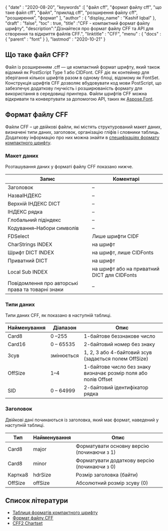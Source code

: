 {
  "date" : "2020-08-20",
  "keywords" :[ "файл cff", "формат файлу cff", "що таке файл cff", "файл", "приклад cff", "розширення файлу cff", "розширення", "формат" ],
  "author" : {
    "display_name" : "Kashif Iqbal"
},
  "draft" : "false",
  "toc" : true,
  "title" :"CFF - компактний формат файлу шрифту",
  "description":"Дізнайтеся про формат файлу CFF та API для створення та відкриття файлів CFF.",
  "linktitle" : "CFF",
  "menu" : {
    "docs" : {
      "parent" : "font"
}
},
  "lastmod" : "2020-10-21"
}

## Що таке файл CFF?

Файл із розширенням .cff — це компактний формат шрифту, який також відомий як PostScript Type 1 або CIDFont. CFF діє як контейнер для зберігання кількох шрифтів разом в одному блоці, відомому як FontSet. Конструкція шрифтів CFF дозволяє вбудовувати код мови PostScript, що забезпечує додаткову гнучкість і розширюваність формату для використання в середовищі принтера. Файли шрифтів CFF можна відкривати та конвертувати за допомогою API, таких як [Aspose.Font](https://products.aspose.com/font).

## Формат файлу CFF

Файли CFF – це двійкові файли, які містять структурований макет даних, визначені типи даних, заголовок, організацію гліфів і словники таблиць. Додаткову інформацію про них можна знайти в [специфікаціях формату компактного шрифту](https://learn.microsoft.com/en-us/typography/opentype/spec/cff).

### Макет даних
Розташування даних у форматі файлу CFF показано нижче.

|Запис|Коментарі|
---|---|
|Заголовок|–|
|НазваІНДЕКС|–|
|Верхній ІНДЕКС DICT|–|
|ІНДЕКС рядка|–|
|Глобальний підіндекс|–|
|Кодування–Набори символів|–|
|FDSelect|Лише шрифти CIDF|
|CharStrings INDEX|на шрифт|
|Шрифт DICT INDEX|на шрифт, лише CIDFonts|
|Приватний DICT|на шрифт|
|Local Sub INDEX|на шрифт або на приватний DICT для CIDFonts|
|Повідомлення про авторські права та товарні знаки|–|

### Типи даних

Типи даних CFF, як показано в наступній таблиці.

|Найменування|Діапазон|Опис|
---|---|---|
|Card8|0 –255|1-байтове беззнакове число|
|Card16|0 – 65535|2-байтовий номер без знаку|
|Зсув|змінюється|1, 2, 3 або 4-байтовий зсув (задається полем OffSize)|
|OffSize|1–4|1-байтове число без знаку визначає розмір поля або полів Offset|
|SID|0 – 64999|2-байтовий ідентифікатор рядка|

### Заголовок

Двійкові дані починаються із заголовка, який має формат, наведений у наступній таблиці.

|Тип|Найменування|Опис|
---|---|---|
|Card8|major|Форматувати основну версію (починаючи з 1)|
|Card8|minor|Форматувати додаткову версію (починаючи з 0)|
|Картка8|hdrSize| Розмір заголовка (байти)|
|OffSize|offSize|Абсолютний розмір зсуву (0)|

## Список літератури

* [Таблиця форматів компактного шрифту](https://learn.microsoft.com/en-us/typography/opentype/spec/cff)
* [Формат файлу CFF](https://adobe-type-tools.github.io/font-tech-notes/pdfs/5176.CFF.pdf)
* [CFF2 Chartset](https://learn.microsoft.com/en-us/typography/opentype/spec/cff2charstr)

